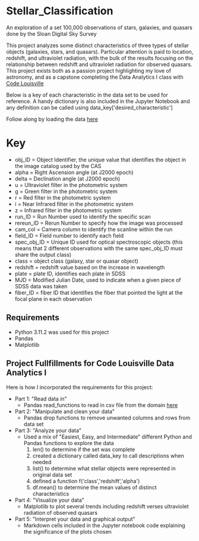 # Stellar_Classification
An exploration of a set 100,000 observations of stars, galaxies, and quasars done by the Sloan Digital Sky Survey

This project analyzes some distinct characteristics of three types of stellar objects (galaxies, stars, and quasars). Particular attention is paid to location, redshift, and ultraviolet radiation, with the bulk of the results focusing on the relationship between redshift and ultraviolet radiation for observed quasars. This project exists both as a passion project highlighting my love of astronomy, and as a capstone completing the Data Analytics I class with [Code Louisville](https://codelouisville.org/)

Below is a key of each characteristic in the data set to be used for reference. A handy dictionary is also included in the Jupyter Notebook and any definition can be called using data_key['desired_characteristic'] 

Follow along by loading the data [here](https://www.kaggle.com/datasets/fedesoriano/stellar-classification-dataset-sdss17?resource=download)

# Key 
* obj_ID = Object Identifier, the unique value that identifies the object in the image catalog used by the CAS
* alpha = Right Ascension angle (at J2000 epoch)
* delta = Declination angle (at J2000 epoch)
* u = Ultraviolet filter in the photometric system
* g = Green filter in the photometric system
* r = Red filter in the photometric system
* i = Near Infrared filter in the photometric system
* z = Infrared filter in the photometric system
* run_ID = Run Number used to identify the specific scan
* rereun_ID = Rerun Number to specify how the image was processed
* cam_col = Camera column to identify the scanline within the run
* field_ID = Field number to identify each field
* spec_obj_ID = Unique ID used for optical spectroscopic objects (this means that 2 different observations with the same spec_obj_ID must share the output class)
* class = object class (galaxy, star or quasar object)
* redshift = redshift value based on the increase in wavelength
* plate = plate ID, identifies each plate in SDSS
* MJD = Modified Julian Date, used to indicate when a given piece of SDSS data was taken
* fiber_ID = fiber ID that identifies the fiber that pointed the light at the focal plane in each observation

## Requirements
* Python 3.11.2 was used for this project
* Pandas
* Matplotlib


## Project Fullfillments for Code Louisville Data Analytics I
Here is how I incorporated the requirements for this project:

* Part 1: "Read data in"
  - Pandas read_functions to read in csv file from the domain [here](https://www.kaggle.com/datasets/fedesoriano/stellar-classification-dataset-sdss17?resource=download)
* Part 2: "Manipulate and clean your data"
  - Pandas drop functions to remove unwanted columns and rows from data set
* Part 3: "Analyze your data"
  - Used a mix of "Easiest, Easy, and Intermediate" different Python and Pandas functions to explore the data
      1. len() to determine if the set was complete
      2. created a dictionary called data_key to call descriptions when needed
      3. list() to determine what stellar objects were represented in original data set
      4. defined a function f('class','redshift','alpha') 
      5. df.mean() to determine the mean values of distinct characteristics
* Part 4: "Visualize your data"
  - Matplotlib to plot several trends including redshift verses ultraviolet radiation of observed quasars 
* Part 5: "Interpret your data and graphical output"
  - Markdown cells included in the Jupyter notebook code explaining the significance of the plots chosen
      
 
